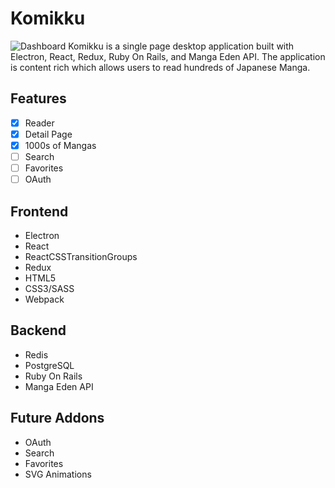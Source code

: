 # Komikku
![Dashboard](http://www.giphy.com/gifs/KWPOotE30NzLG2aLcL)
Komikku is a single page desktop application built with Electron, React, Redux, Ruby On Rails, and Manga Eden API. The application is content rich which allows users to read hundreds of Japanese Manga.

## Features
- [x] Reader
- [x] Detail Page
- [x] 1000s of Mangas
- [ ] Search
- [ ] Favorites
- [ ] OAuth

## Frontend
- Electron
- React
- ReactCSSTransitionGroups
- Redux
- HTML5
- CSS3/SASS
- Webpack

## Backend
- Redis
- PostgreSQL
- Ruby On Rails
- Manga Eden API

## Future Addons
- OAuth
- Search
- Favorites
- SVG Animations